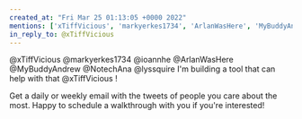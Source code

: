 ```yaml
---
created_at: "Fri Mar 25 01:13:05 +0000 2022"
mentions: ['xTiffVicious', 'markyerkes1734', 'ArlanWasHere', 'MyBuddyAndrew', 'NotechAna', 'lyssquire', 'xTiffVicious']
in_reply_to: @xTiffVicious
---
```


@xTiffVicious @markyerkes1734 @ioannhe @ArlanWasHere @MyBuddyAndrew @NotechAna @lyssquire I'm building a tool that can help with that @xTiffVicious !

Get a daily or weekly email with the tweets of people you care about the most. Happy to schedule a walkthrough with you if you're interested!